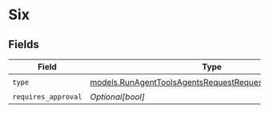# Six


## Fields

| Field                                                                                                                      | Type                                                                                                                       | Required                                                                                                                   | Description                                                                                                                |
| -------------------------------------------------------------------------------------------------------------------------- | -------------------------------------------------------------------------------------------------------------------------- | -------------------------------------------------------------------------------------------------------------------------- | -------------------------------------------------------------------------------------------------------------------------- |
| `type`                                                                                                                     | [models.RunAgentToolsAgentsRequestRequestBodySettingsType](../models/runagenttoolsagentsrequestrequestbodysettingstype.md) | :heavy_check_mark:                                                                                                         | N/A                                                                                                                        |
| `requires_approval`                                                                                                        | *Optional[bool]*                                                                                                           | :heavy_minus_sign:                                                                                                         | N/A                                                                                                                        |